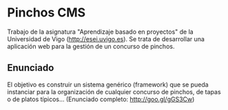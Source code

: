Pinchos CMS
===========

Trabajo de la asignatura "Aprendizaje basado en proyectos" de la Universidad de Vigo (http://esei.uvigo.es). Se trata de desarrollar una aplicación web para la gestión de un concurso de pinchos.

Enunciado
---------

El objetivo es construir un sistema genérico (framework) que se pueda instanciar para la organización de cualquier concurso de pinchos, de tapas o de platos típicos... (Enunciado completo: http://goo.gl/gGS3Cw)
